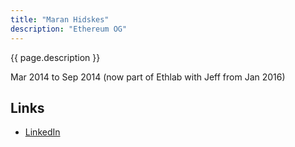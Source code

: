 ```yaml
---
title: "Maran Hidskes"
description: "Ethereum OG"
---
```


{{ page.description }}

Mar 2014 to Sep 2014 (now part of Ethlab with Jeff from Jan 2016)

## Links
- [LinkedIn](https://www.linkedin.com/in/maranhidskes/)
